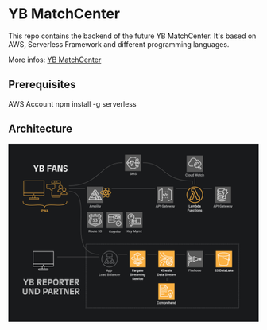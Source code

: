# YB MatchCenter

This repo contains the backend of the future YB MatchCenter. It's based on AWS, Serverless Framework and different programming languages.

More infos: [YB MatchCenter](https://www.bscyb.dev)

## Prerequisites

AWS Account
npm install -g serverless

## Architecture

![Alt text](architecture.png?raw=true "architecture")
